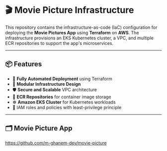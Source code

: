 # 🎬 Movie Picture Infrastructure

This repository contains the infrastructure-as-code (IaC) configuration for deploying the **Movie Pictures App** using **Terraform** on **AWS**. The infrastructure provisions an EKS Kubernetes cluster, a VPC, and multiple ECR repositories to support the app's microservices.

---

## 📦 Features

- 🚀 **Fully Automated Deployment** using Terraform
- 🧱 **Modular Infrastructure Design**
- 🛡️ **Secure and Scalable** VPC architecture
- 🐳 **ECR Repositories** for container image storage
- ☸️ **Amazon EKS Cluster** for Kubernetes workloads
- 🔐 IAM roles and policies with least-privilege principle

---

## 🗂️ Movie Picture App

https://github.com/m-ghanem-dev/movie-picture